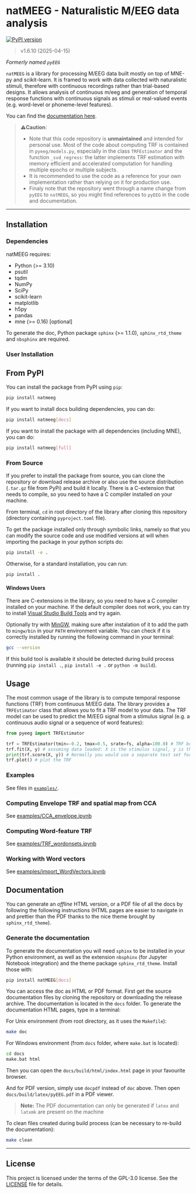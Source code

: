 # natMEEG - Naturalistic M/EEG data analysis

[![PyPI version](https://badge.fury.io/py/natMEEG.svg)](https://badge.fury.io/py/natMEEG)
> v1.6.10 (2025-04-15)

_Formerly named `pyEEG`_

`natMEEG` is a library for processing M/EEG data built mostly on top of MNE-py and scikit-learn. It is framed to work with data collected with naturalistic stimuli, therefore with continuous recordings rather than trial-based designs. It allows analysis of continuous m/eeg and generation of temporal response functions with continuous signals as stimuli or real-valued events (e.g. word-level or phoneme-level features).

You can find the [documentation here](https://hugo-w.github.io/pyEEG-docs/index.html).

> ⚠️**Caution**:
> - Note that this code repository is **unmaintained** and intended for personal use. Most of the code about computing TRF is contained in `pyeeg/models.py`, especially in the class `TRFEstimator` and the function `_svd_regress`: the latter implements TRF estimation with memory efficient and accelerated computation for handling multiple epochs or multiple subjects.
> - It is recommended to use the code as a reference for your own implementation rather than relying on it for production use.
> - Finaly note that the repository went through a name change from `pyEEG` to `natMEEG`, so you might find references to `pyEEG` in the code and documentation.

------

## Installation

### Dependencies

natMEEG requires:

- Python (>= 3.10)
- psutil
- tqdm
- NumPy
- SciPy
- scikit-learn
- matplotlib
- h5py
- pandas
- mne (>= 0.16) [optional]

To generate the doc, Python package `sphinx` (>= 1.1.0), `sphinx_rtd_theme` and `nbsphinx` are required.

### User Installation

## From PyPI

You can install the package from PyPI using `pip`:

```bash
pip install natmeeg
```

If you want to install docs building dependencies, you can do:

```bash
pip install natmeeg[docs]
```

If you want to install the package with all dependencies (including MNE), you can do:

```bash
pip install natmeeg[full]
```

### From Source

If you prefer to install the package from source, you can clone the repository or download release archive or also use the source distribution (`.tar.gz` file from PyPi) and build it locally. There is a C-extension that needs to compile, so you need to have a C compiler installed on your machine.

From terminal, `cd` in root directory of the library after cloning this repository (directory containing `pyproject.toml` file).

To get the package installed only through symbolic links, namely so that you can modify the source code and use modified versions at will when importing the package in your python scripts do:

```bash
pip install -e .
```

Otherwise, for a standard installation, you can run:

```bash
pip install .
```

#### Windows Users

There are C-extensions in the library, so you need to have a C compiler installed on your machine. 
If the default compiler does not work, you can try to install [Visual Studio Build Tools](https://visualstudio.microsoft.com/visual-cpp-build-tools/) and try again.

Optionally try with [MinGW](http://www.mingw.org/), making sure after instalation of it to add the path to `mingw/bin` in your `PATH` environment variable. You can check if it is correctly installed by running the following command in your terminal:

```bash
gcc --version
```

If this build tool is available it should be detected during build process (running `pip install .`, `pip install -e .` or `python -m build`).

## Usage

The most common usage of the library is to compute temporal response functions (TRF) from continuous M/EEG data. The library provides a `TRFEstimator` class that allows you to fit a TRF model to your data. The TRF model can be used to predict the M/EEG signal from a stimulus signal (e.g. a continuous audio signal or a sequence of word features):

```python
from pyeeg import TRFEstimator

trf = TRFEstimator(tmin=-0.2, tmax=0.5, srate=fs, alpha=100.0) # TRF between -200ms and 500ms, regularization parameter alpha=100.0
trf.fit(X, y) # assuming data loaded: X is the stimulus signal, y is the M/EEG signal, they must have the same number of samples (rows)
print(trf.score(X, y)) # Normally you would use a separate test set for scoring
trf.plot() # plot the TRF
```

### Examples

See files in [`examples/`](docs/source/examples/).

### Computing Envelope TRF and spatial map from CCA

See [examples/CCA_envelope.ipynb](docs/source/examples/CCA_envelope.ipynb)

### Computing Word-feature TRF

See [examples/TRF_wordonsets.ipynb](docs/source/examples/TRF_wordonsets.ipynb)

### Working with Word vectors

See [examples/import_WordVectors.ipynb](docs/source/examples/importWordVectors.ipynb)

## Documentation

You can generate an _offline_ HTML version, or a PDF file of all the docs by following the following instructions (HTML pages are easier to navigate in and prettier than the PDF thanks to the nice theme brought by `sphinx_rtd_theme`).

### Generate the documentation

To generate the documentation you will need `sphinx` to be installed in your Python environment, as well as the extension `nbsphinx` (for Jupyter Notebook integration) and the theme package `sphinx_rtd_theme`. Install those with:

```bash
pip install natMEEG[docs]
```

You can access the doc as HTML or PDF format. First get the source documentation files by cloning the repository or downloading the release archive. The documentation is located in the `docs` folder.
To generate the documentation HTML pages, type in a terminal:

For Unix environment (from root directory, as it uses the `Makefile`):

```bash
make doc
```

For Windows environment (from `docs` folder, where `make.bat` is located):

```bash
cd docs
make.bat html
```

Then you can open the `docs/build/html/index.html` page in your favourite browser.

And for PDF version, simply use `docpdf` instead of `doc` above.
Then open `docs/build/latex/pyEEG.pdf` in a PDF viewer.

> **Note:** The PDF documentation can only be generated if `latex` and `latxmk` are present on the machine

To clean files created during build process (can be necessary to re-build the documentation):

```bash
make clean
```
---

## License

This project is licensed under the terms of the GPL-3.0 license. See the [LICENSE](LICENSE) file for details.

